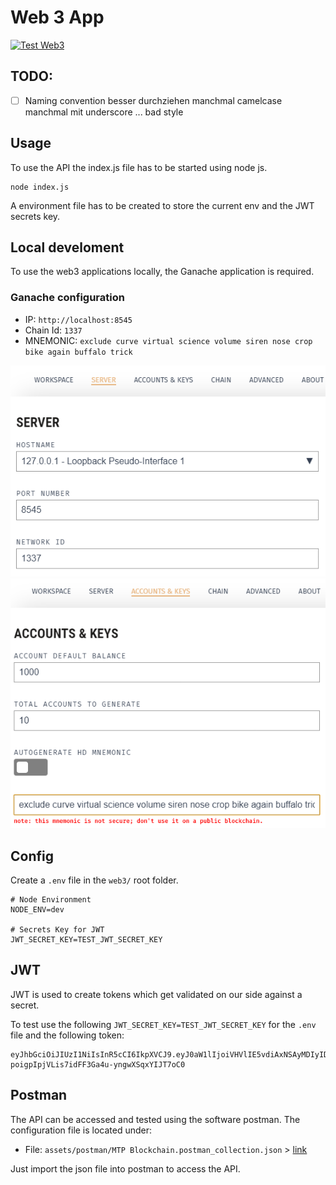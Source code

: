 # Web 3 App
[![Test Web3](https://github.com/Jonas-Grill/mtp-blockchain/actions/workflows/test-web3.yml/badge.svg)](https://github.com/Jonas-Grill/mtp-blockchain/actions/workflows/test-web3.yml)

## TODO:
- [ ] Naming convention besser durchziehen manchmal camelcase manchmal mit underscore ... bad style

## Usage
To use the API the index.js file has to be started using node js. 

```
node index.js
```

A environment file has to be created to store the current env and the JWT secrets key.

## Local develoment

To use the web3 applications locally, the Ganache application is required. 

### Ganache configuration

- IP: `http://localhost:8545`
- Chain Id: `1337`
- MNEMONIC: `exclude curve virtual science volume siren nose crop bike again buffalo trick`

![Ganache - Server config](assets/img/ganache-server-config.png)
![Ganache - Accounts & Key config](assets/img/ganache-accounts-key-config.png)


## Config

Create a `.env` file in the `web3/` root folder.

```
# Node Environment
NODE_ENV=dev

# Secrets Key for JWT
JWT_SECRET_KEY=TEST_JWT_SECRET_KEY
```

## JWT

JWT is used to create tokens which get validated on our side against a secret.

To test use the following `JWT_SECRET_KEY=TEST_JWT_SECRET_KEY` for the `.env` file and the following token:

```
eyJhbGciOiJIUzI1NiIsInR5cCI6IkpXVCJ9.eyJ0aW1lIjoiVHVlIE5vdiAxNSAyMDIyIDIxOjM0OjU4IEdNVCswMTAwIChNaXR0ZWxldXJvcMOkaXNjaGUgTm9ybWFsemVpdCkiLCJhZGRyZXNzIjoiMHg5MTc0NDE0MTIyMjNBYzExMDQ2MTdDYTA3Y2E5ODUzNTA0QkVBNWQwIiwiaWF0IjoxNjY4NTQ0NDk4fQ.u4u-poigpIpjVLis7idFF3Ga4u-yngwXSqxYIJT7oC0
```

## Postman
The API can be accessed and tested using the software postman. The configuration file is located under:

- File: `assets/postman/MTP Blockchain.postman_collection.json` > [link](assets/postman)

Just import the json file into postman to access the API. 

